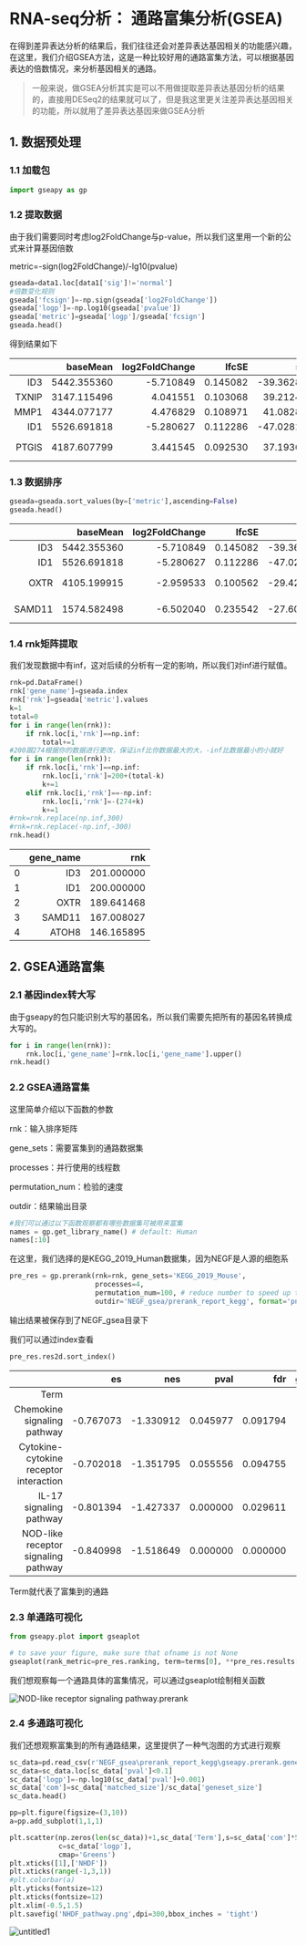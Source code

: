 # RNA-seq分析： 通路富集分析(GSEA)

在得到差异表达分析的结果后，我们往往还会对差异表达基因相关的功能感兴趣，在这里，我们介绍GSEA方法，这是一种比较好用的通路富集方法，可以根据基因表达的倍数情况，来分析基因相关的通路。

> 一般来说，做GSEA分析其实是可以不用做提取差异表达基因分析的结果的，直接用DESeq2的结果就可以了，但是我这里更关注差异表达基因相关的功能，所以就用了差异表达基因来做GSEA分析

## 1. 数据预处理

### 1.1 加载包

```python
import gseapy as gp
```

### 1.2 提取数据

由于我们需要同时考虑log2FoldChange与p-value，所以我们这里用一个新的公式来计算基因倍数

metric=-sign(log2FoldChange)/-lg10(pvalue)

```python
gseada=data1.loc[data1['sig']!='normal']
#倍数变化规则
gseada['fcsign']=-np.sign(gseada['log2FoldChange'])
gseada['logp']=-np.log10(gseada['pvalue'])
gseada['metric']=gseada['logp']/gseada['fcsign']
gseada.head()
```

得到结果如下

|       |    baseMean | log2FoldChange |    lfcSE |       stat |        pvalue |          padj |  sig |  log(padj) | fcsign |       logp |      metric |
| ----: | ----------: | -------------: | -------: | ---------: | ------------: | ------------: | ---: | ---------: | -----: | ---------: | ----------: |
|   ID3 | 5442.355360 |      -5.710849 | 0.145082 | -39.362892 |  0.000000e+00 |  0.000000e+00 | down |        inf |    1.0 |        inf |         inf |
| TXNIP | 3147.115496 |       4.041551 | 0.103068 |  39.212444 |  0.000000e+00 |  0.000000e+00 |   up |        inf |   -1.0 |        inf |        -inf |
|  MMP1 | 4344.077177 |       4.476829 | 0.108971 |  41.082873 |  0.000000e+00 |  0.000000e+00 |   up |        inf |   -1.0 |        inf |        -inf |
|   ID1 | 5526.691818 |      -5.280627 | 0.112286 | -47.028177 |  0.000000e+00 |  0.000000e+00 | down |        inf |    1.0 |        inf |         inf |
| PTGIS | 4187.607799 |       3.441545 | 0.092530 |  37.193624 | 8.651991e-303 | 3.367009e-299 |   up | 298.472756 |   -1.0 | 302.062884 | -302.062884 |

### 1.3 数据排序

```python
gseada=gseada.sort_values(by=['metric'],ascending=False)
gseada.head()
```

|        |    baseMean | log2FoldChange |    lfcSE |       stat |        pvalue |          padj |  sig |  log(padj) | fcsign |       logp |     metric |
| -----: | ----------: | -------------: | -------: | ---------: | ------------: | ------------: | ---: | ---------: | -----: | ---------: | ---------: |
|    ID3 | 5442.355360 |      -5.710849 | 0.145082 | -39.362892 |  0.000000e+00 |  0.000000e+00 | down |        inf |    1.0 |        inf |        inf |
|    ID1 | 5526.691818 |      -5.280627 | 0.112286 | -47.028177 |  0.000000e+00 |  0.000000e+00 | down |        inf |    1.0 |        inf |        inf |
|   OXTR | 4105.199915 |      -2.959533 | 0.100562 | -29.429803 | 2.283138e-190 | 2.468072e-187 | down | 186.607642 |    1.0 | 189.641468 | 189.641468 |
| SAMD11 | 1574.582498 |      -6.502040 | 0.235542 | -27.604533 | 9.816869e-168 | 8.682574e-165 | down | 164.061352 |    1.0 | 167.008027 | 167.008027 |

### 1.4 rnk矩阵提取

我们发现数据中有inf，这对后续的分析有一定的影响，所以我们对inf进行赋值。

```python
rnk=pd.DataFrame()
rnk['gene_name']=gseada.index
rnk['rnk']=gseada['metric'].values
k=1
total=0
for i in range(len(rnk)):
    if rnk.loc[i,'rnk']==np.inf: 
        total+=1
#200跟274根据你的数据进行更改，保证inf比你数据最大的大，-inf比数据最小的小就好
for i in range(len(rnk)):
    if rnk.loc[i,'rnk']==np.inf: 
        rnk.loc[i,'rnk']=200+(total-k)
        k+=1
    elif rnk.loc[i,'rnk']==-np.inf: 
        rnk.loc[i,'rnk']=-(274+k)
        k+=1
#rnk=rnk.replace(np.inf,300)
#rnk=rnk.replace(-np.inf,-300)
rnk.head()
```

|      | gene_name |        rnk |
| ---: | --------: | ---------: |
|    0 |       ID3 | 201.000000 |
|    1 |       ID1 | 200.000000 |
|    2 |      OXTR | 189.641468 |
|    3 |    SAMD11 | 167.008027 |
|    4 |     ATOH8 | 146.165895 |

## 2. GSEA通路富集

### 2.1 基因index转大写

由于gseapy的包只能识别大写的基因名，所以我们需要先把所有的基因名转换成大写的。

```python
for i in range(len(rnk)):
    rnk.loc[i,'gene_name']=rnk.loc[i,'gene_name'].upper()
rnk.head()
```

### 2.2 GSEA通路富集

这里简单介绍以下函数的参数

rnk：输入排序矩阵

gene_sets：需要富集到的通路数据集

processes：并行使用的线程数

permutation_num：检验的速度

outdir：结果输出目录

```python
#我们可以通过以下函数观察都有哪些数据集可被用来富集
names = gp.get_library_name() # default: Human
names[:10]
```

在这里，我们选择的是KEGG_2019_Human数据集，因为NEGF是人源的细胞系

```python
pre_res = gp.prerank(rnk=rnk, gene_sets='KEGG_2019_Mouse',
                     processes=4,
                     permutation_num=100, # reduce number to speed up testing
                     outdir='NEGF_gsea/prerank_report_kegg', format='png', seed=6)
```

输出结果被保存到了NEGF_gsea目录下

我们可以通过index查看

```python
pre_res.res2d.sort_index()
```

|                                        |        es |       nes |     pval |      fdr | geneset_size | matched_size |                                             genes |                                       ledge_genes |
| -------------------------------------: | --------: | --------: | -------: | -------: | -----------: | -----------: | ------------------------------------------------: | ------------------------------------------------: |
|                                   Term |           |           |          |          |              |              |                                                   |                                                   |
|            Chemokine signaling pathway | -0.767073 | -1.330912 | 0.045977 | 0.091794 |          190 |           16 | CXCL11;CCL11;CX3CL1;HCK;CXCL10;CCL20;CCL8;VAV3... |               CXCL3;CXCL5;CXCL2;CXCL8;CXCL1;CXCL6 |
| Cytokine-cytokine receptor interaction | -0.702018 | -1.351795 | 0.055556 | 0.094755 |          294 |           29 | IL18;IL1RN;CXCL11;CCL11;CX3CL1;CXCL10;IL18R1;C... | LIF;CXCL3;CXCL5;CXCL2;ACKR4;IL6;IL1B;IL32;CXCL... |
|                IL-17 signaling pathway | -0.801394 | -1.427337 | 0.000000 | 0.029611 |           93 |           18 | CCL11;CXCL10;CCL20;MMP9;CSF2;CSF3;CCL7;CXCL3;C... | CXCL3;CXCL5;CXCL2;IL6;IL1B;PTGS2;TNFAIP3;CXCL8... |
|    NOD-like receptor signaling pathway | -0.840998 | -1.518649 | 0.000000 | 0.000000 |          178 |           15 | IL18;IRF7;NOD2;GBP4;CXCL3;CXCL2;IL6;IL1B;BIRC3... | CXCL3;CXCL2;IL6;IL1B;BIRC3;OAS1;TNFAIP3;OAS2;C... |

Term就代表了富集到的通路

### 2.3 单通路可视化

```python
from gseapy.plot import gseaplot

# to save your figure, make sure that ofname is not None
gseaplot(rank_metric=pre_res.ranking, term=terms[0], **pre_res.results[terms[0]])
```

我们想观察每一个通路具体的富集情况，可以通过gseaplot绘制相关函数

![NOD-like receptor signaling pathway.prerank](https://raw.githubusercontent.com/Starlitnightly/bioinformatic_galaxy/master/img/NOD-like%20receptor%20signaling%20pathway.prerank.png)

### 2.4 多通路可视化

我们还想观察富集到的所有通路结果，这里提供了一种气泡图的方式进行观察

```python
sc_data=pd.read_csv(r'NEGF_gsea\prerank_report_kegg\gseapy.prerank.gene_sets.report.csv')
sc_data=sc_data.loc[sc_data['pval']<0.1]
sc_data['logp']=-np.log10(sc_data['pval']+0.001)
sc_data['com']=sc_data['matched_size']/sc_data['geneset_size']
sc_data.head()

pp=plt.figure(figsize=(3,10))
a=pp.add_subplot(1,1,1)

plt.scatter(np.zeros(len(sc_data))+1,sc_data['Term'],s=sc_data['com']*500,alpha=0.6,linewidth=2,
            c=sc_data['logp'],
            cmap='Greens')
plt.xticks([1],['NHDF'])
plt.xticks(range(-1,3,1))
#plt.colorbar(a)
plt.yticks(fontsize=12)
plt.xticks(fontsize=12)
plt.xlim(-0.5,1.5)
plt.savefig('NHDF_pathway.png',dpi=300,bbox_inches = 'tight')
```

![untitled1](https://raw.githubusercontent.com/Starlitnightly/bioinformatic_galaxy/master/img/untitled1.png)
